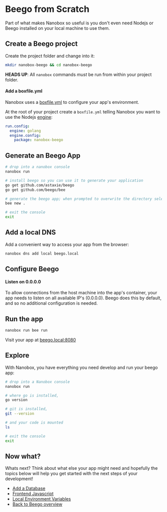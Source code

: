 # Beego from Scratch
Part of what makes Nanobox so useful is you don't even need Nodejs or Beego installed on your local machine to use them.

## Create a Beego project
Create the project folder and change into it:

```bash
mkdir nanobox-beego && cd nanobox-beego
```

**HEADS UP**: All `nanobox` commands *must* be run from within your project folder.

#### Add a boxfile.yml
Nanobox uses a <a href="https://docs.nanobox.io/boxfile/" target="\_blank">boxfile.yml</a> to configure your app's environment.

At the root of your project create a `boxfile.yml` telling Nanobox you want to use the Nodejs <a href="https://docs.nanobox.io/engines/" target="\_blank">engine</a>:

```yaml
run.config:
  engine: golang
  engine.config:
    package: nanobox-beego
```

## Generate an Beego App

```bash
# drop into a nanobox console
nanobox run

# install beego so you can use it to generate your application
go get github.com/astaxie/beego
go get github.com/beego/bee

# generate the beego app; when prompted to overwrite the directory select [Yes]
bee new .

# exit the console
exit
```

## Add a local DNS
Add a convenient way to access your app from the browser:

```bash
nanobox dns add local beego.local
```

## Configure Beego

#### Listen on 0.0.0.0
To allow connections from the host machine into the app's container, your app needs to listen on all available IP's (0.0.0.0). Beego does this by default, and so no additional configuration is needed.

## Run the app

```bash
nanobox run bee run
```

Visit your app at <a href="http://beego.local:8080" target="\_blank">beego.local:8080</a>

## Explore
With Nanobox, you have everything you need develop and run your beego app:

```bash
# drop into a Nanobox console
nanobox run

# where go is installed,
go version

# git is installed,
git --version

# and your code is mounted
ls

# exit the console
exit
```

## Now what?
Whats next? Think about what else your app might need and hopefully the topics below will help you get started with the next steps of your development!

* [Add a Database](/golang/beego/add-a-database)
* [Frontend Javascript](/golang/beego/frontend-javascript)
* [Local Environment Variables](/golang/beego/local-evars)
* [Back to Beego overview](/golang/beego)
